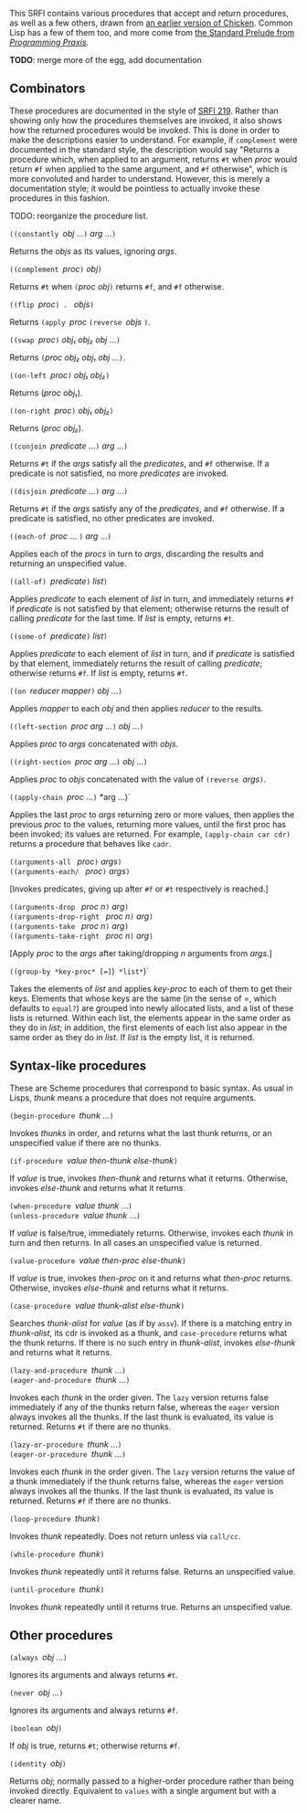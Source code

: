 This SRFI contains various procedures that accept and return procedures, as well as a few others, drawn from [an earlier version of Chicken](http://wiki.call-cc.org/eggref/4/combinators).  Common Lisp has a few of them too, and more come from [the Standard Prelude from *Programming Praxis*](http://programmingpraxis.com/contents/standard-prelude/).

**TODO**: merge more of the egg, add documentation


## Combinators

These procedures are documented in the style of
[SRFI 219](https://srfi.schemers.org/srfi-219/srfi-219.html).
Rather than showing only how the procedures themselves are invoked,
it also shows how the returned procedures would be invoked.
This is done in order to make the descriptions easier to understand.
For example, if `complement` were documented in the standard style,
the description would say "Returns a procedure which, when applied to an argument,
returns `#t` when *proc* would return `#f` when applied to the same argument,
and `#f` otherwise", which is more convoluted and harder to understand.
However, this is merely a documentation style;
it would be pointless to actually invoke these procedures in this fashion.

TODO: reorganize the procedure list.

`((constantly `*obj* ...`)` *arg* ...`)`

Returns the *objs* as its values, ignoring *args*.

`((complement `*proc*`)` *obj*`)`

Returns `#t` when `(`*proc obj*`)` returns `#f`, and `#f` otherwise.

`((flip `*proc*`) . ` *objs*`)`

Returns `(apply `*proc* `(reverse `*objs* `)`.

`((swap `*proc*`)` *obj₁ obj₂ obj* ...`)`

Returns `(`*proc obj₂ obj₁ obj* ...`)`.

`((on-left `*proc*`)` *obj₁ obj₂*`)`

Returns (*proc obj₁*).

`((on-right `*proc*`)` *obj₁ obj₂*`)`

Returns (*proc obj₂*).

`((conjoin `*predicate* ...`)` *arg* ...`)`

Returns `#t` if the *args* satisfy all the *predicates*, and `#f` otherwise.
If a predicate is not satisfied, no more *predicates* are invoked.

`((disjoin `*predicate* ...`)` *arg* ...`)`

Returns `#t` if the *args* satisfy any of the *predicates*, and `#f` otherwise.
If a predicate is satisfied, no other predicates are invoked.

`((each-of `*proc* ... `)` *arg* ...`)`

Applies each of the *procs* in turn to *args*, discarding the results and returning an unspecified value.

`((all-of) `*predicate*`)` *list*`)`

Applies *predicate* to each element of *list* in turn, and immediately returns `#f` if *predicate* is not satisfied by that element; otherwise returns the result of calling *predicate* for the last time.  If *list* is empty, returns `#t`.

`((some-of `*predicate*`)` *list*`)`

Applies *predicate* to each element of *list* in turn, and if *predicate* is satisfied by that element, immediately returns the result of calling *predicate*; otherwise returns `#f`.  If *list* is empty, returns `#f`.

`((on `*reducer mapper*`)` *obj* ...`)`

Applies *mapper* to each *obj* and then applies *reducer* to the results.

`((left-section `*proc arg* ...`)` *obj* ...`)`

Applies *proc* to *args* concatenated with *objs*.

`((right-section `*proc arg* ...`)` *obj* ...`)`

Applies *proc* to *objs* concatenated with the value of `(reverse `*args*`)`.

`((apply-chain `*proc* ...`)` *arg ...)`

Applies the last *proc* to *args* returning zero or more values,
then applies the previous *proc* to the values, returning more values,
until the first proc has been invoked; its values are returned.
For example, `(apply-chain car cdr)` returns a procedure that
behaves like `cadr`.

`((arguments-all ` *proc*`)` *args*`)`  
`((arguments-each/ ` *proc*`)` *args*`)`

[Invokes predicates, giving up after `#f` or `#t` respectively
is reached.]

`((arguments-drop ` *proc n*`)` *arg*`)`  
`((arguments-drop-right ` *proc n*`)` *arg*`)`  
`((arguments-take ` *proc n*`)` *arg*`)`  
`((arguments-take-right ` *proc n*`)` *arg*`)`

[Apply *proc* to the *args* after taking/dropping *n* arguments
from *args*.]

`((group-by *key-proc* [=]`)` *list*`)`

Takes the elements of *list* and applies *key-proc*
to each of them to get their keys.  Elements that
whose keys are the same (in the sense of =,
which defaults to `equal?`)
are grouped into newly allocated lists, and a list of
these lists is returned.  Within each list, the elements
appear in the same order as they do in *list*; in addition,
the first elements of each list also appear in the same
order as they do in *list*.  If *list* is the empty list,
it is returned.

## Syntax-like procedures

These are Scheme procedures that correspond to basic syntax.
As usual in Lisps, *thunk* means a procedure that does not require arguments.

`(begin-procedure `*thunk* ...`)`

Invokes *thunks* in order, and returns what the last thunk returns, or an unspecified value if there are no thunks.

`(if-procedure `*value then-thunk* *else-thunk*`)`

If *value* is true, invokes *then-thunk* and returns what it returns.  Otherwise, invokes *else-thunk* and returns what it returns.

`(when-procedure `*value thunk* ...`)`  
`(unless-procedure `*value thunk* ...`)`

If *value* is false/true, immediately returns.  Otherwise, invokes each *thunk* in turn and then returns.  In all cases an unspecified value is returned.

`(value-procedure `*value then-proc else-thunk*`)`

If *value* is true, invokes *then-proc* on it and returns what *then-proc* returns.  Otherwise, invokes *else-thunk* and returns what it returns.

`(case-procedure `*value thunk-alist* *else-thunk*`)`

Searches *thunk-alist* for *value* (as if by `assv`).  If there is a matching entry in *thunk-alist*, its cdr is invoked as a thunk, and `case-procedure` returns what the thunk returns.  If there is no such entry in *thunk-alist*, invokes *else-thunk* and returns what it returns.

`(lazy-and-procedure `*thunk* ...`)`  
`(eager-and-procedure `*thunk* ...`)`

Invokes each *thunk* in the order given.
The `lazy` version returns false immediately if any of the thunks return false,
whereas the `eager` version always invokes all the thunks.
If the last thunk is evaluated, its value is returned.
Returns `#t` if there are no thunks.

`(lazy-or-procedure `*thunk* ...`)`  
`(eager-or-procedure `*thunk* ...`)`

Invokes each *thunk* in the order given.
The `lazy` version returns the value of a thunk
immediately if the thunk returns false,
whereas the `eager` version always invokes all the thunks.
If the last thunk is evaluated, its value is returned.
Returns `#f` if there are no thunks.

`(loop-procedure `*thunk*`)`

Invokes *thunk* repeatedly.  Does not return unless via `call/cc`.

`(while-procedure `*thunk*`)`

Invokes *thunk* repeatedly until it returns false.
Returns an unspecified value.

`(until-procedure `*thunk*`)`

Invokes *thunk* repeatedly until it returns true.
Returns an unspecified value.

## Other procedures

`(always `*obj* ...`)`

Ignores its arguments and always returns `#t`.

`(never `*obj* ...`)`

Ignores its arguments and always returns `#f`.

`(boolean `*obj*`)`

If *obj* is true, returns `#t`; otherwise returns `#f`.

`(identity `*obj*`)`

Returns *obj*; normally passed to a higher-order procedure rather than being invoked directly.  Equivalent to `values` with a single argument but with a clearer name.
